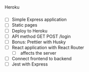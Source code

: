 Heroku 

#####

* [ ] Simple Express application
* [ ] Static pages
* [ ] Deploy to Heroku
* [ ] API method GET POST /login
* [ ] Bonus: Prettier with Husky
* [ ] React application with React Router
    * [ ] <BrowserRouter /> affects the server
* [ ] Connect frontend to backend
* [ ] Jest with Express